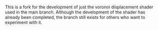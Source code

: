 This is a fork for the development of just the voronoi displacement shader used in the main branch.
Although the development of the shader has already been completed, the branch still exists for others who want to experiment with it.
